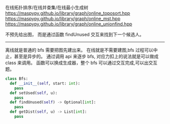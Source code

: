在线拓扑排序/在线并查集/在线最小生成树
https://maspypy.github.io/library/graph/online_toposort.hpp
https://maspypy.github.io/library/graph/online_mst.hpp
https://maspypy.github.io/library/graph/online_unionfind.hpp

不预先给出图，
而是通过函数 findUnused 交互来找到下一个候选人。

---

离线就是普通的 bfs 需要把图先建出来。
在线就是不需要建图,bfs 过程可以中止，甚至是异步的。
通过调用 api 来逐步 bfs, 对应力扣上的说法就是可以做成 class 来调用。
函数可以换成生成器，整个 bfs 可以通过交互完成,可以出交互题。

```python
class Bfs:
  def __init__(self, start: int):
    pass
  def setUsed(self, u):
    pass
  def findUnused(self) -> Optional[int]:
    pass
  def getDist(self, u) -> List[int]:
    pass
```
